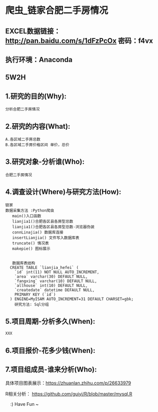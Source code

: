 # 爬虫_链家合肥二手房情况
## EXCEL数据链接：http://pan.baidu.com/s/1dFzPcOx 密码：f4vx
## 执行环境：Anaconda
## 5W2H
## 1.研究的目的(Why):
	分析合肥二手房情况

## 2.研究的内容(What):
	A.各区域二手房总数
	B.各区域二手房价格区间 单价，总价

## 3.研究对象-分析谁(Who):
	合肥二手房情况

## 4.调查设计(Where)与研究方法(How):
	链家
	数据采集方法 :Python爬虫
	   main()入口函数
	   lianjia1()合肥各区县各房型总数
	   lianjia1()合肥各区县各房型总数-浏览器伪装
	   connLinajia() 数据库连接
	   insertLianjia() 文件写入数据库表
	   truncate() 情况表
	   makepie() 图标展示


	   数据库表结构
	  CREATE TABLE `lianjia_hefei` (
	    `id` int(11) NOT NULL AUTO_INCREMENT,
	    `area` varchar(30) DEFAULT NULL,
	    `fangxing` varchar(10) DEFAULT NULL,
	    `allhouse` int(10) DEFAULT NULL,
	    `createdate` datetime DEFAULT NULL,
	    PRIMARY KEY (`id`)
	  ) ENGINE=MyISAM AUTO_INCREMENT=31 DEFAULT CHARSET=gbk;
		研究方法: Sql分组

## 5.项目周期-分析多久(When):
    XXX

## 6.项目报价-花多少钱(When):

## 7.项目组成员-谁来分析(Who):





具体项目图表展示：https://zhuanlan.zhihu.com/p/26633979

R相关分析： https://github.com/guiyi/R/blob/master/mysql.R

<img src="https://pic1.zhimg.com/v2-1e30e53cee57c2e6d7e8197242daaba8_b.png" alt="" style="max-width:100%;">
<img src="https://pic4.zhimg.com/v2-f60ffad0fb4cc8a398806bfbc8ab432b_b.png" alt="" style="max-width:100%;">
<img src="https://pic1.zhimg.com/v2-15c561859b0e3b8db1d3085b1c213070_b.png" alt="" style="max-width:100%;">
<img src="https://pic1.zhimg.com/v2-df593a933ac90282206f0cbe442a1f34_r.png" alt="" style="max-width:100%;">
:) Have Fun ~
